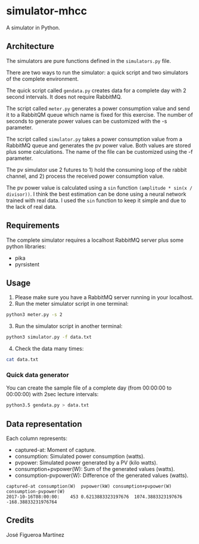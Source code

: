 # simulator-mhcc
A simulator in Python.

## Architecture
The simulators are pure functions defined in the `simulators.py` file.

There are two ways to run the simulator: a quick script and two simulators of the complete environment.

The quick script called `gendata.py` creates data for a complete day with 2 second intervals. It does not require RabbitMQ.

The script called `meter.py` generates a power consumption value and send it to a RabbitQM queue which name is fixed for this exercise. The number of seconds to generate power values can be customized with the -s parameter.

The script called `simulator.py` takes a power consumption value from a RabbitMQ queue and generates the pv power value. Both values are stored plus some calculations. The name of the file can be customized using the -f parameter.

The pv simulator use 2 futures to 1) hold the consuming loop of the rabbit channel, and 2) process the received  power consumption value.

The pv power value is calculated using a `sin` function `(amplitude * sin(x / divisor))`. I think the best estimation can be done using a neural network trained with real data. I used the `sin` function to keep it simple and due to the lack of real data.

## Requirements

The complete simulator requires a localhost RabbitMQ server plus some python libraries:
* pika
* pyrsistent

## Usage

1. Please make sure you have a RabbitMQ server running in your localhost.
2. Run the meter simulator script in one terminal:
```bash
python3 meter.py -s 2
```
3. Run the simulator script in another terminal:
```bash
python3 simulator.py -f data.txt
```
4. Check the data many times:
```bash
cat data.txt
```

### Quick data generator
You can create the sample file of a complete day (from 00:00:00 to 00:00:00) with 2sec lecture intervals:
```bash
python3.5 gendata.py > data.txt
```

## Data representation
Each column represents:
* captured-at: Moment of capture.
* consumption: Simulated power consumption (watts).
* pvpower: Simulated power generated by a PV (kilo watts).
* consumption+pvpower(W): Sum of the generated values (watts).
* consumption-pvpower(W): Difference of the generated values (watts).

```
captured-at consumption(W)  pvpower(kW) consumption+pvpower(W)  consumption-pvpower(W)
2017-10-16T08:00:00:    453 0.6213883323197676  1074.3883323197676  -168.38833231976764
```
## Credits
José Figueroa Martínez

